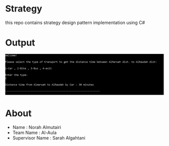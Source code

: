 # Strategy
this repo contains strategy design pattern implementation using C#

# Output

  <img src="https://raw.githubusercontent.com/NorahMAlmutairi/Strategy/main/ScreenshotOutputStrategyDesign.png"/>
  <br/>

#  About 
- Name : Norah Almutairi
- Team Name : Al-Aula
- Supervisor Name : Sarah Algahtani 

